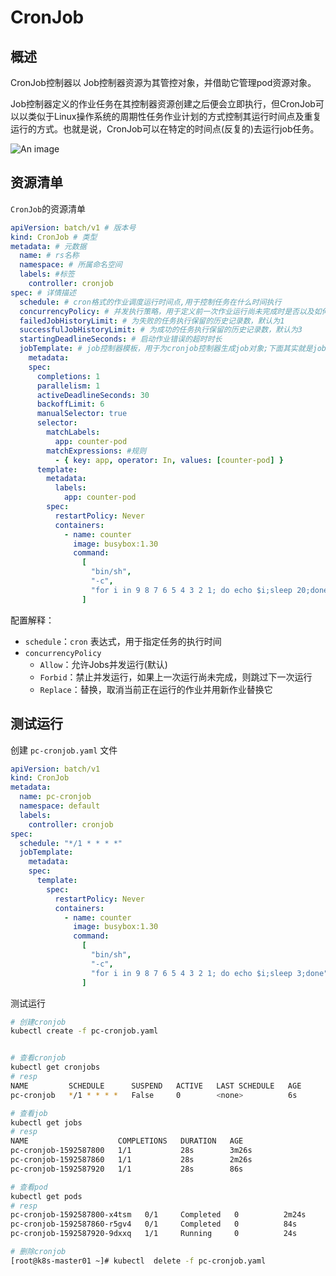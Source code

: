 # CronJob

## 概述

CronJob控制器以 Job控制器资源为其管控对象，并借助它管理pod资源对象。

Job控制器定义的作业任务在其控制器资源创建之后便会立即执行，但CronJob可以以类似于Linux操作系统的周期性任务作业计划的方式控制其运行时间点及重复运行的方式。也就是说，CronJob可以在特定的时间点(反复的)去运行job任务。

![An image](/img/linux/management/18.png)

## 资源清单

`CronJob`的资源清单

```yaml
apiVersion: batch/v1 # 版本号
kind: CronJob # 类型
metadata: # 元数据
  name: # rs名称
  namespace: # 所属命名空间
  labels: #标签
    controller: cronjob
spec: # 详情描述
  schedule: # cron格式的作业调度运行时间点,用于控制任务在什么时间执行
  concurrencyPolicy: # 并发执行策略，用于定义前一次作业运行尚未完成时是否以及如何运行后一次的作业
  failedJobHistoryLimit: # 为失败的任务执行保留的历史记录数，默认为1
  successfulJobHistoryLimit: # 为成功的任务执行保留的历史记录数，默认为3
  startingDeadlineSeconds: # 启动作业错误的超时时长
  jobTemplate: # job控制器模板，用于为cronjob控制器生成job对象;下面其实就是job的定义
    metadata:
    spec:
      completions: 1
      parallelism: 1
      activeDeadlineSeconds: 30
      backoffLimit: 6
      manualSelector: true
      selector:
        matchLabels:
          app: counter-pod
        matchExpressions: #规则
          - { key: app, operator: In, values: [counter-pod] }
      template:
        metadata:
          labels:
            app: counter-pod
        spec:
          restartPolicy: Never
          containers:
            - name: counter
              image: busybox:1.30
              command:
                [
                  "bin/sh",
                  "-c",
                  "for i in 9 8 7 6 5 4 3 2 1; do echo $i;sleep 20;done",
                ]
```

配置解释：

- `schedule`：`cron` 表达式，用于指定任务的执行时间
- `concurrencyPolicy`
  - `Allow`：允许Jobs并发运行(默认)
  - `Forbid`：禁止并发运行，如果上一次运行尚未完成，则跳过下一次运行
  - `Replace`：替换，取消当前正在运行的作业并用新作业替换它

## 测试运行

创建 `pc-cronjob.yaml` 文件

```yaml
apiVersion: batch/v1
kind: CronJob
metadata:
  name: pc-cronjob
  namespace: default
  labels:
    controller: cronjob
spec:
  schedule: "*/1 * * * *"
  jobTemplate:
    metadata:
    spec:
      template:
        spec:
          restartPolicy: Never
          containers:
            - name: counter
              image: busybox:1.30
              command:
                [
                  "bin/sh",
                  "-c",
                  "for i in 9 8 7 6 5 4 3 2 1; do echo $i;sleep 3;done",
                ]
```

测试运行

```sh
# 创建cronjob
kubectl create -f pc-cronjob.yaml


# 查看cronjob
kubectl get cronjobs
# resp
NAME         SCHEDULE      SUSPEND   ACTIVE   LAST SCHEDULE   AGE
pc-cronjob   */1 * * * *   False     0        <none>          6s

# 查看job
kubectl get jobs
# resp
NAME                    COMPLETIONS   DURATION   AGE
pc-cronjob-1592587800   1/1           28s        3m26s
pc-cronjob-1592587860   1/1           28s        2m26s
pc-cronjob-1592587920   1/1           28s        86s

# 查看pod
kubectl get pods
# resp
pc-cronjob-1592587800-x4tsm   0/1     Completed   0          2m24s
pc-cronjob-1592587860-r5gv4   0/1     Completed   0          84s
pc-cronjob-1592587920-9dxxq   1/1     Running     0          24s

# 删除cronjob
[root@k8s-master01 ~]# kubectl  delete -f pc-cronjob.yaml
```
